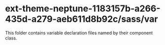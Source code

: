 # ext-theme-neptune-1183157b-a266-435d-a279-aeb611d8b92c/sass/var

This folder contains variable declaration files named by their component class.
